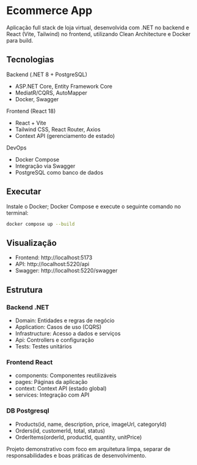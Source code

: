 # Ecommerce App

Aplicação full stack de loja virtual, desenvolvida com .NET no backend e React (Vite, Tailwind) no frontend, utilizando Clean Architecture e Docker para build.

## Tecnologias

Backend (.NET 8 + PostgreSQL)

- ASP.NET Core, Entity Framework Core
- MediatR/CQRS, AutoMapper
- Docker, Swagger

Frontend (React 18)

- React + Vite
- Tailwind CSS, React Router, Axios
- Context API (gerenciamento de estado)

DevOps

- Docker Compose
- Integração via Swagger
- PostgreSQL como banco de dados

## Executar

Instale o Docker; Docker Compose e execute o seguinte comando no terminal:

```bash
docker compose up --build
```

## Visualização

- Frontend: http://localhost:5173
- API: http://localhost:5220/api
- Swagger: http://localhost:5220/swagger

## Estrutura

### Backend .NET

- Domain: Entidades e regras de negócio
- Application: Casos de uso (CQRS)
- Infrastructure: Acesso a dados e serviços
- Api: Controllers e configuração
- Tests: Testes unitários

### Frontend React

- components: Componentes reutilizáveis
- pages: Páginas da aplicação
- context: Context API (estado global)
- services: Integração com API

### DB Postgresql

- Products(id, name, description, price, imageUrl, categoryId)
- Orders(id, customerId, total, status)
- OrderItems(orderId, productId, quantity, unitPrice)

Projeto demonstrativo com foco em arquitetura limpa, separar de responsabilidades e boas práticas de desenvolvimento.
